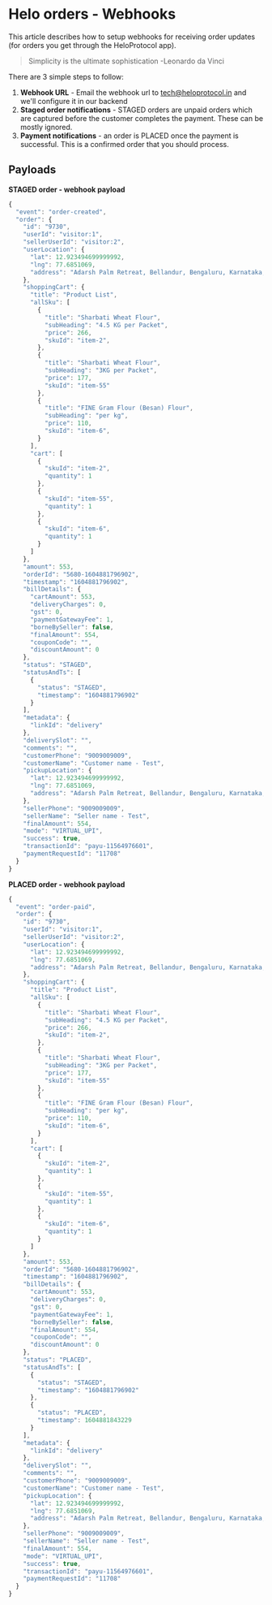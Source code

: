 # Helo orders - Webhooks

This article describes how to setup webhooks for receiving order updates (for orders you get through the HeloProtocol app).

> Simplicity is the ultimate sophistication
> -Leonardo da Vinci

There are 3 simple steps to follow:
1. **Webhook URL** - Email the webhook url to tech@heloprotocol.in and we'll configure it in our backend
2. **Staged order notifications** - STAGED orders are unpaid orders which are captured before the customer completes the payment. These can be mostly ignored.
3. **Payment notifications** - an order is PLACED once the payment is successful. This is a confirmed order that you should process.

## Payloads
**STAGED order - webhook payload**


```javascript
{
  "event": "order-created",
  "order": {
    "id": "9730",
    "userId": "visitor:1",
    "sellerUserId": "visitor:2",
    "userLocation": {
      "lat": 12.923494699999992,
      "lng": 77.6851069,
      "address": "Adarsh Palm Retreat, Bellandur, Bengaluru, Karnataka, India"
    },
    "shoppingCart": {
      "title": "Product List",
      "allSku": [
        {
          "title": "Sharbati Wheat Flour",
          "subHeading": "4.5 KG per Packet",
          "price": 266,
          "skuId": "item-2",
        },
        {
          "title": "Sharbati Wheat Flour",
          "subHeading": "3KG per Packet",
          "price": 177,
          "skuId": "item-55"
        },
        {
          "title": "FINE Gram Flour (Besan) Flour",
          "subHeading": "per kg",
          "price": 110,
          "skuId": "item-6",
        }
      ],
      "cart": [
        {
          "skuId": "item-2",
          "quantity": 1
        },
        {
          "skuId": "item-55",
          "quantity": 1
        },
        {
          "skuId": "item-6",
          "quantity": 1
        }
      ]
    },
    "amount": 553,
    "orderId": "5680-1604881796902",
    "timestamp": "1604881796902",
    "billDetails": {
      "cartAmount": 553,
      "deliveryCharges": 0,
      "gst": 0,
      "paymentGatewayFee": 1,
      "borneBySeller": false,
      "finalAmount": 554,
      "couponCode": "",
      "discountAmount": 0
    },
    "status": "STAGED",
    "statusAndTs": [
      {
        "status": "STAGED",
        "timestamp": "1604881796902"
      }
    ],
    "metadata": {
      "linkId": "delivery"
    },
    "deliverySlot": "",
    "comments": "",
    "customerPhone": "9009009009",
    "customerName": "Customer name - Test",
    "pickupLocation": {
      "lat": 12.923494699999992,
      "lng": 77.6851069,
      "address": "Adarsh Palm Retreat, Bellandur, Bengaluru, Karnataka, India"
    },
    "sellerPhone": "9009009009",
    "sellerName": "Seller name - Test",
    "finalAmount": 554,
    "mode": "VIRTUAL_UPI",
    "success": true,
    "transactionId": "payu-11564976601",
    "paymentRequestId": "11708"
  }
}

```


**PLACED order - webhook payload**

```javascript
{
  "event": "order-paid",
  "order": {
    "id": "9730",
    "userId": "visitor:1",
    "sellerUserId": "visitor:2",
    "userLocation": {
      "lat": 12.923494699999992,
      "lng": 77.6851069,
      "address": "Adarsh Palm Retreat, Bellandur, Bengaluru, Karnataka, India"
    },
    "shoppingCart": {
      "title": "Product List",
      "allSku": [
        {
          "title": "Sharbati Wheat Flour",
          "subHeading": "4.5 KG per Packet",
          "price": 266,
          "skuId": "item-2",
        },
        {
          "title": "Sharbati Wheat Flour",
          "subHeading": "3KG per Packet",
          "price": 177,
          "skuId": "item-55"
        },
        {
          "title": "FINE Gram Flour (Besan) Flour",
          "subHeading": "per kg",
          "price": 110,
          "skuId": "item-6",
        }
      ],
      "cart": [
        {
          "skuId": "item-2",
          "quantity": 1
        },
        {
          "skuId": "item-55",
          "quantity": 1
        },
        {
          "skuId": "item-6",
          "quantity": 1
        }
      ]
    },
    "amount": 553,
    "orderId": "5680-1604881796902",
    "timestamp": "1604881796902",
    "billDetails": {
      "cartAmount": 553,
      "deliveryCharges": 0,
      "gst": 0,
      "paymentGatewayFee": 1,
      "borneBySeller": false,
      "finalAmount": 554,
      "couponCode": "",
      "discountAmount": 0
    },
    "status": "PLACED",
    "statusAndTs": [
      {
        "status": "STAGED",
        "timestamp": "1604881796902"
      },
      {
        "status": "PLACED",
        "timestamp": 1604881843229
      }
    ],
    "metadata": {
      "linkId": "delivery"
    },
    "deliverySlot": "",
    "comments": "",
    "customerPhone": "9009009009",
    "customerName": "Customer name - Test",
    "pickupLocation": {
      "lat": 12.923494699999992,
      "lng": 77.6851069,
      "address": "Adarsh Palm Retreat, Bellandur, Bengaluru, Karnataka, India"
    },
    "sellerPhone": "9009009009",
    "sellerName": "Seller name - Test",
    "finalAmount": 554,
    "mode": "VIRTUAL_UPI",
    "success": true,
    "transactionId": "payu-11564976601",
    "paymentRequestId": "11708"
  }
}

```
